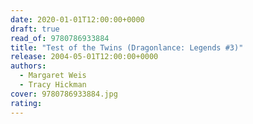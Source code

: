 ```yaml
---
date: 2020-01-01T12:00:00+0000
draft: true
read_of: 9780786933884
title: "Test of the Twins (Dragonlance: Legends #3)"
release: 2004-05-01T12:00:00+0000
authors:
  - Margaret Weis
  - Tracy Hickman
cover: 9780786933884.jpg
rating:
---
```

